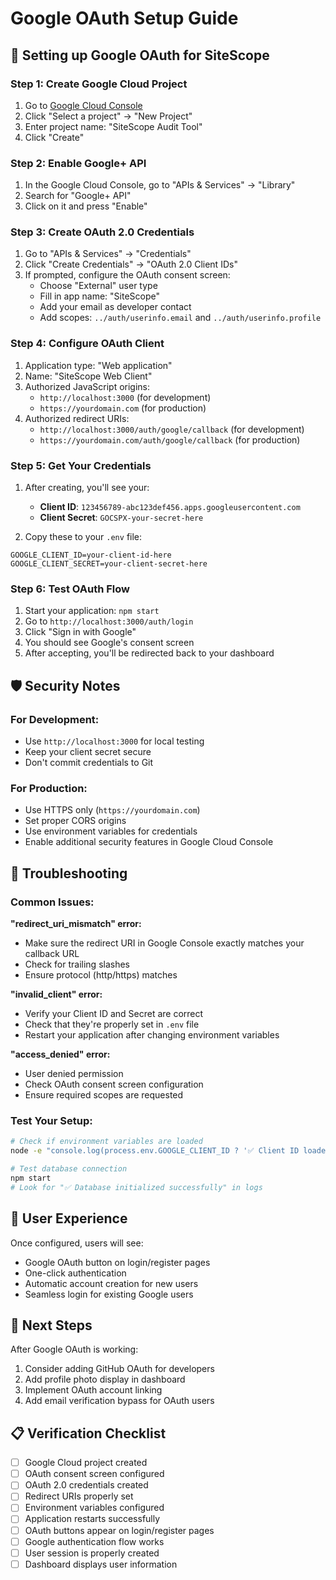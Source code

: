 # Google OAuth Setup Guide

## 🔐 Setting up Google OAuth for SiteScope

### Step 1: Create Google Cloud Project

1. Go to [Google Cloud Console](https://console.cloud.google.com/)
2. Click "Select a project" → "New Project"
3. Enter project name: "SiteScope Audit Tool"
4. Click "Create"

### Step 2: Enable Google+ API

1. In the Google Cloud Console, go to "APIs & Services" → "Library"
2. Search for "Google+ API"
3. Click on it and press "Enable"

### Step 3: Create OAuth 2.0 Credentials

1. Go to "APIs & Services" → "Credentials"
2. Click "Create Credentials" → "OAuth 2.0 Client IDs"
3. If prompted, configure the OAuth consent screen:
   - Choose "External" user type
   - Fill in app name: "SiteScope"
   - Add your email as developer contact
   - Add scopes: `../auth/userinfo.email` and `../auth/userinfo.profile`

### Step 4: Configure OAuth Client

1. Application type: "Web application"
2. Name: "SiteScope Web Client"
3. Authorized JavaScript origins:
   - `http://localhost:3000` (for development)
   - `https://yourdomain.com` (for production)
4. Authorized redirect URIs:
   - `http://localhost:3000/auth/google/callback` (for development)
   - `https://yourdomain.com/auth/google/callback` (for production)

### Step 5: Get Your Credentials

1. After creating, you'll see your:

   - **Client ID**: `123456789-abc123def456.apps.googleusercontent.com`
   - **Client Secret**: `GOCSPX-your-secret-here`

2. Copy these to your `.env` file:

```env
GOOGLE_CLIENT_ID=your-client-id-here
GOOGLE_CLIENT_SECRET=your-client-secret-here
```

### Step 6: Test OAuth Flow

1. Start your application: `npm start`
2. Go to `http://localhost:3000/auth/login`
3. Click "Sign in with Google"
4. You should see Google's consent screen
5. After accepting, you'll be redirected back to your dashboard

## 🛡️ Security Notes

### For Development:

- Use `http://localhost:3000` for local testing
- Keep your client secret secure
- Don't commit credentials to Git

### For Production:

- Use HTTPS only (`https://yourdomain.com`)
- Set proper CORS origins
- Use environment variables for credentials
- Enable additional security features in Google Cloud Console

## 🔧 Troubleshooting

### Common Issues:

**"redirect_uri_mismatch" error:**

- Make sure the redirect URI in Google Console exactly matches your callback URL
- Check for trailing slashes
- Ensure protocol (http/https) matches

**"invalid_client" error:**

- Verify your Client ID and Secret are correct
- Check that they're properly set in `.env` file
- Restart your application after changing environment variables

**"access_denied" error:**

- User denied permission
- Check OAuth consent screen configuration
- Ensure required scopes are requested

### Test Your Setup:

```bash
# Check if environment variables are loaded
node -e "console.log(process.env.GOOGLE_CLIENT_ID ? '✅ Client ID loaded' : '❌ Client ID missing')"

# Test database connection
npm start
# Look for "✅ Database initialized successfully" in logs
```

## 📱 User Experience

Once configured, users will see:

- Google OAuth button on login/register pages
- One-click authentication
- Automatic account creation for new users
- Seamless login for existing Google users

## 🎯 Next Steps

After Google OAuth is working:

1. Consider adding GitHub OAuth for developers
2. Add profile photo display in dashboard
3. Implement OAuth account linking
4. Add email verification bypass for OAuth users

## 📋 Verification Checklist

- [ ] Google Cloud project created
- [ ] OAuth consent screen configured
- [ ] OAuth 2.0 credentials created
- [ ] Redirect URIs properly set
- [ ] Environment variables configured
- [ ] Application restarts successfully
- [ ] OAuth buttons appear on login/register pages
- [ ] Google authentication flow works
- [ ] User session is properly created
- [ ] Dashboard displays user information
